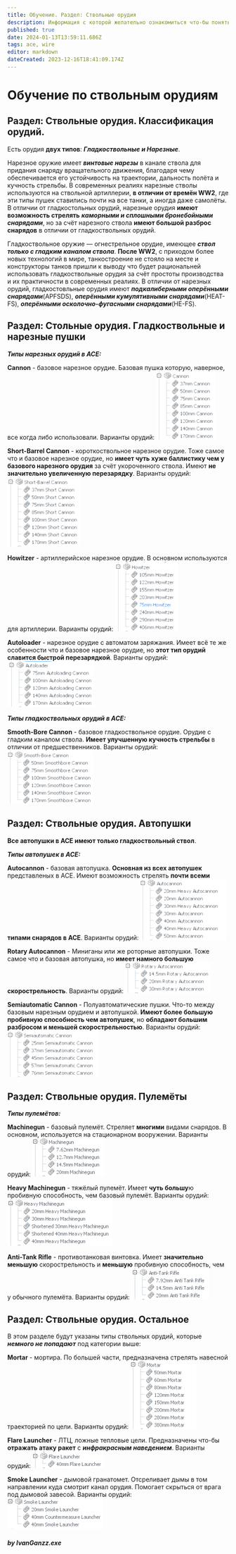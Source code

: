```yaml
---
title: Обучение. Раздел: Ствольные орудия
description: Информация с которой желательно ознакомиться что-бы понять что такое "строить на ACE"
published: true
date: 2024-01-13T13:59:11.686Z
tags: ace, wire
editor: markdown
dateCreated: 2023-12-16T18:41:09.174Z
---
```


# Обучение по ствольным орудиям
## Раздел: Ствольные орудия. Классификация орудий.


Есть орудия **двух типов**: ***Гладкоствольные и Нарезные***.

Нарезное оружие имеет ***винтовые нарезы*** в канале ствола для придания снаряду вращательного движения, благодаря чему обеспечивается его устойчивость на траектории, дальность полёта и кучность стрельбы. В современных реалиях нарезные стволы используются на ствольной артиллерии, **в отличии от времён WW2**, где эти типы пушек ставились почти на все танки, а иногда даже самолёты. В отличии от гладкостольных орудий, нарезные орудия **имеют возможность стрелять** ***каморными и сплошными бронебойными снарядами***, но за счёт нарезного ствола **имеют большой разброс снарядов** в отличии от гладкоствольных орудий.

Гладкоствольное оружие — огнестрельное орудие, имеющее ***ствол только с гладким каналом ствола***. **После WW2**, с приходом более новых технологий в мире, танкостроение не стояло на месте и конструкторы танков пришли к выводу что будет рациональней использовать гладкоствольные орудия за счёт простоты производства и их практичности в современных реалиях. В отличии от нарезных орудий, гладкостовльные орудия имеют ***подкалиберными оперёнными снарядами***(APFSDS), ***оперёнными кумулятивными снарядами***(HEAT-FS), ***оперёнными осколочно-фугасными снарядами***(HE-FS).

## Раздел: Стольные орудия. Гладкоствольные и нарезные пушки

***Типы нарезных орудий в ACE:***


**Cannon** - базовое нарезное орудие. Базовая пушка которую, наверное, все когда либо использовали. Варианты орудий:
![ace_cannons.png](/ace_cannons.png)


**Short-Barrel Cannon** - короткоствольное нарезное орудие. Тоже самое что и базовое нарезное орудие, но **имеет чуть хуже баллистику чем у базового нарезного орудия** за счёт укороченного ствола. Имеют **не значительно увеличенную перезарядку**. Варианты орудий:
![ace_shortscannons.png](/ace_shortscannons.png)


**Howitzer** - артиллерийское нарезное орудие. В основном используются для артиллерии. Варианты орудий:
![ace_howitzers.png](/ace_howitzers.png)


**Autoloader** - нарезное орудие с автоматом заряжания. Имеет всё те же особенности что и базовое нарезное орудие, но **этот тип орудий славится быстрой перезарядкой**. Варианты орудий:
![ace_autoloadingcannons.png](/ace_autoloadingcannons.png)

***Типы гладкоствольных орудий в ACE:***

**Smooth-Bore Cannon** - базовое гладкоствольное орудие. Орудие с гладким каналом ствола. **Имеет улучшенную кучность стрельбы** в отличии от предшественников. Варианты орудий:
![ace_smoothbore.png](/ace_smoothbore.png)


## Раздел: Ствольные орудия. Автопушки

**Все автопушки в ACE имеют только гладкоствольный ствол**.

***Типы автопушек в ACE:***

**Autocannon** - базовая автопушка. **Основная из всех автопушек** представленых в ACE. Имеют возможность стрелять **почти всеми типами снарядов в ACE**. Варианты орудий:
![ace_autocannons.png](/ace_autocannons.png) 

**Rotary Autocannon** - Миниганы или же роторные автопушки. Тоже самое что и базовая автопушка, но **имеет намного большую скорострельность**. Варианты орудий:
![ace_rotaryautocannons.png](/ace_rotaryautocannons.png) 

**Semiautomatic Cannon** - Полуавтоматические пушки. Что-то между базовым нарезным орудием и автопушкой. **Имеют более большую пробивную способность чем автопушек**, но **обладают большим разбросом и меньшей скорострельностью**. Варианты орудий:
![ace_semiautomatic.png](/ace_semiautomatic.png)


## Раздел: Ствольные орудия. Пулемёты

***Типы пулемётов:***

**Machinegun** - базовый пулемёт. Стреляет **многими** видами снарядов. В основном, используется на стационарном вооружении. Варианты орудий:
![ace_machinegun.png](/ace_machinegun.png)

**Heavy Machinegun** - тяжёлый пулемёт. Имеет **чуть большу**ю пробивную способность, чем базовый пулемёт. Варианты орудий:
![ace_heavy_machinegun.png](/ace_heavy_machinegun.png)

**Anti-Tank Rifle** - противотанковая винтовка. Имеет **значительно меньшую** скорострельность и **меньшую** пробивную способность, чем у обычного пулемёта. Варианты орудий:
![ace_anti-tank_rifle.png](/ace_anti-tank_rifle.png)






## Раздел: Ствольные орудия. Остальное

В этом разделе будут указаны типы ствольных орудий, которые ***немного не попадают*** под категории выше:

**Mortar** - мортира. По большей части, предназначена стрелять навесной траекторией по цели. Варианты орудий:
![ace_mortars.png](/ace_mortars.png)

**Flare Launcher** - ЛТЦ, ложные тепловые цели. Предназначены что-бы **отражать атаку ракет** с ***инфракрасным наведением***. Варианты орудий:
![ace_flare_launcher.png](/ace_flare_launcher.png)

**Smoke Launcher** - дымовой гранатомет. Отсреливает дымы в том направлении куда смотрит канал орудия. Помогает скрыться от врага под дымовой завесой. Варианты орудий:
![ace_smoke_launchers.png](/ace_smoke_launchers.png)







##### by IvanGanzz.exe